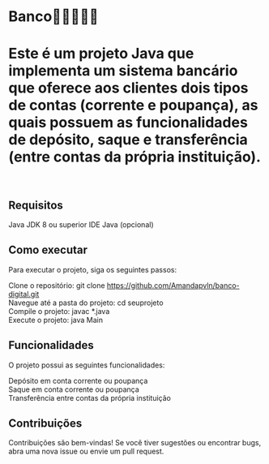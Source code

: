 # Banco👩‍💻✨🏦✨
<h1>Este é um projeto Java que implementa um sistema bancário que oferece aos clientes dois tipos de contas (corrente e poupança), 
as quais possuem as funcionalidades de depósito, saque e transferência (entre contas da própria instituição).</h1>

<br>

<h2>Requisitos</h2>
Java JDK 8 ou superior
IDE Java (opcional)
<br>

<h2>Como executar</h2>
Para executar o projeto, siga os seguintes passos:

Clone o repositório: git clone https://github.com/Amandapvln/banco-digital.git<br>
Navegue até a pasta do projeto: cd seuprojeto<br>
Compile o projeto: javac *.java<br>
Execute o projeto: java Main<br>

<h2>Funcionalidades</H2>
O projeto possui as seguintes funcionalidades:

Depósito em conta corrente ou poupança<br>
Saque em conta corrente ou poupança<br>
Transferência entre contas da própria instituição<br>

<h2>Contribuições</h2>
Contribuições são bem-vindas! Se você tiver sugestões ou encontrar bugs, abra uma nova issue ou envie um pull request.
